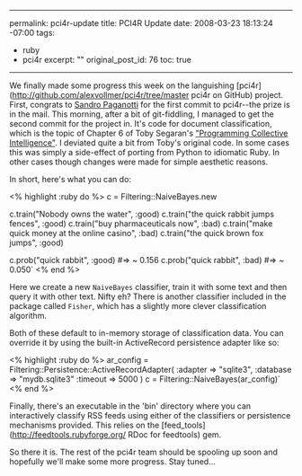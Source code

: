 ----- 
permalink: pci4r-update
title: PCI4R Update
date: 2008-03-23 18:13:24 -07:00
tags:
- ruby
- pci4r
excerpt: ""
original_post_id: 76
toc: true
-----
We finally made some progress this week on the languishing [pci4r](http://github.com/alexvollmer/pci4r/tree/master pci4r on GitHub) project. First, congrats to [Sandro Paganotti](http://www.railsonwave.com/) for the first commit to pci4r--the prize is in the mail. This morning, after a bit of git-fiddling, I managed to get the second commit for the project in. It's code for document classification, which is the topic of Chapter 6 of Toby Segaran's ["Programming Collective Intelligence"](http://www.oreilly.com/catalog/9780596529321/). I deviated quite a bit from Toby's original code. In some cases this was simply a side-effect of porting from Python to idiomatic Ruby. In other cases though changes were made for simple aesthetic reasons.

In short, here's what you can do:

<% highlight :ruby do %>
c = Filtering::NaiveBayes.new

c.train("Nobody owns the water", :good)
c.train("the quick rabbit jumps fences", :good)
c.train("buy pharmaceuticals now", :bad)
c.train("make quick money at the online casino", :bad)
c.train("the quick brown fox jumps", :good)

c.prob("quick rabbit", :good)  #=> ~ 0.156
c.prob("quick rabbit", :bad)   #=> ~ 0.050`
<% end %>

Here we create a new `NaiveBayes` classifier, train it with some text and then query it with other text. Nifty eh? There is another classifier included in the package called `Fisher`, which has a slightly more clever classification algorithm.

Both of these default to in-memory storage of classification data. You can override it by using the built-in ActiveRecord persistence adapter like so:

<% highlight :ruby do %>
ar_config = Filtering::Persistence::ActiveRecordAdapter(
  :adapter => "sqlite3",
  :database => "mydb.sqlite3"
  :timeout => 5000
)
c = Filtering::NaiveBayes(ar_config)`
<% end %>

Finally, there's an executable in the 'bin' directory where you can interactively classify RSS feeds using either of the classifiers or persistence mechanisms provided. This relies on the
[feed_tools](http://feedtools.rubyforge.org/ RDoc for feedtools) gem.

So there it is. The rest of the pci4r team should be spooling up soon and hopefully we'll make some more progress. Stay tuned...
